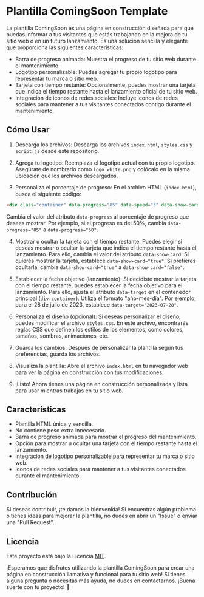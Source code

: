 # Plantilla ComingSoon Template

La plantilla ComingSoon es una página en construcción diseñada para que puedas informar a tus visitantes que estás trabajando en la mejora de tu sitio web o en un futuro lanzamiento. Es una solución sencilla y elegante que proporciona las siguientes características:

- Barra de progreso animada: Muestra el progreso de tu sitio web durante el mantenimiento.
- Logotipo personalizable: Puedes agregar tu propio logotipo para representar tu marca o sitio web.
- Tarjeta con tiempo restante: Opcionalmente, puedes mostrar una tarjeta que indica el tiempo restante hasta el lanzamiento oficial de tu sitio web.
- Integración de iconos de redes sociales: Incluye iconos de redes sociales para mantener a tus visitantes conectados contigo durante el mantenimiento.

## Cómo Usar

1. Descarga los archivos: Descarga los archivos `index.html`, `styles.css` y `script.js` desde este repositorio.

2. Agrega tu logotipo: Reemplaza el logotipo actual con tu propio logotipo. Asegúrate de nombrarlo como `logo_white.png` y colócalo en la misma ubicación que los archivos descargados.

3. Personaliza el porcentaje de progreso: En el archivo HTML (`index.html`), busca el siguiente código:

```html
<div class="container" data-progress="85" data-speed="3" data-show-card="true" data-target="2023-07-28">
```

Cambia el valor del atributo `data-progress` al porcentaje de progreso que desees mostrar. Por ejemplo, si el progreso es del 50%, cambia `data-progress="85"` a `data-progress="50"`.

4. Mostrar u ocultar la tarjeta con el tiempo restante: Puedes elegir si deseas mostrar o ocultar la tarjeta que indica el tiempo restante hasta el lanzamiento. Para ello, cambia el valor del atributo `data-show-card`. Si quieres mostrar la tarjeta, establece `data-show-card="true"`. Si prefieres ocultarla, cambia `data-show-card="true"` a `data-show-card="false"`.

5. Establecer la fecha objetivo (lanzamiento): Si decidiste mostrar la tarjeta con el tiempo restante, puedes establecer la fecha objetivo para el lanzamiento. Para ello, ajusta el atributo `data-target` en el contenedor principal (`div.container`). Utiliza el formato "año-mes-día". Por ejemplo, para el 28 de julio de 2023, establece `data-target="2023-07-28"`.

6. Personaliza el diseño (opcional): Si deseas personalizar el diseño, puedes modificar el archivo `styles.css`. En este archivo, encontrarás reglas CSS que definen los estilos de los elementos, como colores, tamaños, sombras, animaciones, etc.

7. Guarda los cambios: Después de personalizar la plantilla según tus preferencias, guarda los archivos.

8. Visualiza la plantilla: Abre el archivo `index.html` en tu navegador web para ver la página en construcción con tus modificaciones.

9. ¡Listo! Ahora tienes una página en construcción personalizada y lista para usar mientras trabajas en tu sitio web.

## Características

- Plantilla HTML única y sencilla.
- No contiene peso extra innecesario.
- Barra de progreso animada para mostrar el progreso del mantenimiento.
- Opción para mostrar u ocultar una tarjeta con el tiempo restante hasta el lanzamiento.
- Integración de logotipo personalizable para representar tu marca o sitio web.
- Iconos de redes sociales para mantener a tus visitantes conectados durante el mantenimiento.

## Contribución

Si deseas contribuir, ¡te damos la bienvenida! Si encuentras algún problema o tienes ideas para mejorar la plantilla, no dudes en abrir un "Issue" o enviar una "Pull Request".

## Licencia

Este proyecto está bajo la Licencia [MIT](LICENSE).

¡Esperamos que disfrutes utilizando la plantilla ComingSoon para crear una página en construcción llamativa y funcional para tu sitio web! Si tienes alguna pregunta o necesitas más ayuda, no dudes en contactarnos. ¡Buena suerte con tu proyecto! 🚀